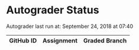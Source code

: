 # Autograder Status
Autograder last run at: September 24, 2018 at 07:40

| GitHub ID | Assignment | Graded Branch |
|-----------|------------|---------------|
